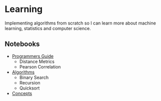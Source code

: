# Learning
Implementing algorithms from scratch so I can learn more about machine learning, statistics and computer science.

## Notebooks

- [Programmers Guide](programmers_guide.ipynb)
    - Distance Metrics
    - Pearson Correlation
- [Algorithms](algorithms.ipynb)
    - Binary Search
    - Recursion
    - Quicksort
- [Concepts](concepts.ipynb)